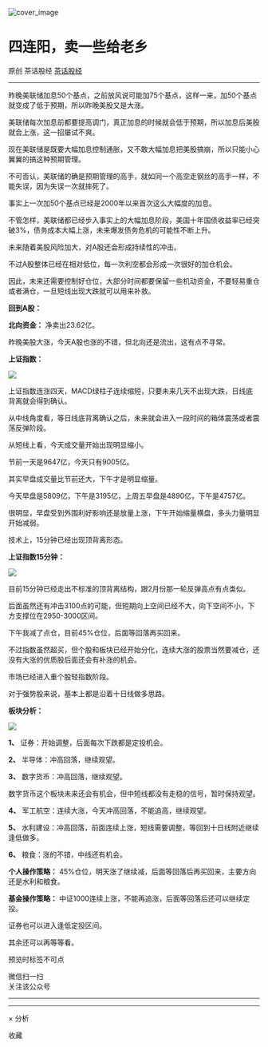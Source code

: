 ![cover_image](https://mmbiz.qlogo.cn/mmbiz_jpg/NDj13zledNgq57FDlN0DibHfF3fibFnBIiaF2WZG8K9Fg0u4jLF4ll0Z8uOc7ibwicgoWusPfSn2V7EEbV6Jq5Mf8sw/0?wx_fmt=jpeg)

#  四连阳，卖一些给老乡

原创  茶话股经  [ 茶话股经 ](javascript:void\(0\);)

__ _ _ _ _

昨晚美联储加息50个基点，之前放风说可能加75个基点，这样一来，加50个基点就变成了低于预期，所以昨晚美股又是大涨。  

  

美联储每次加息前都要提高调门，真正加息的时候就会低于预期，所以加息后美股就会上涨，这一招屡试不爽。

  

现在美联储是既要大幅加息控制通胀，又不敢大幅加息把美股搞崩，所以只能小心翼翼的搞这种预期管理。

  

不可否认，美联储的确是预期管理的高手，就如同一个高空走钢丝的高手一样，不能失误，因为失误一次就摔死了。

  

事实上一次加50个基点已经是2000年以来首次这么大幅度的加息。

  

不管怎样，美联储都已经步入事实上的大幅加息阶段，美国十年国债收益率已经突破3%，债务成本大幅上涨，未来爆发债务危机的可能性不断上升。  

  

未来随着美股风险加大，对A股还会形成持续性的冲击。

  

不过A股整体已经在相对低位，每一次利空都会形成一次很好的加仓机会。

  

因此，未来还需要控制好仓位，大部分时间都要保留一些机动资金，不要轻易重仓或者满仓，一旦短线出现大跌就可以用来补救。

  

**回到A股：**

  

**北向资金：** 净卖出23.62亿。

  

昨晚美股大涨，今天A股也涨的不错，但北向还是流出，这有点不寻常。

  

**上证指数：**

  

![](https://mmbiz.qpic.cn/mmbiz_png/NDj13zledNgq57FDlN0DibHfF3fibFnBIiaxYeJrFh4Bbqm4zjFAxZt87wYy72CxicwRzia0vz2trUIgnicV0coNbQGw/640?wx_fmt=png)

  

上证指数连涨四天，MACD绿柱子连续缩短，只要未来几天不出现大跌，日线底背离就会得到确认。

  

从中线角度看，等日线底背离确认之后，未来就会进入一段时间的箱体震荡或者震荡反弹阶段。

  

从短线上看，今天成交量开始出现明显缩小。  

  

节前一天是9647亿，今天只有9005亿。

  

其实早盘成交量比节前还大，下午才是明显缩量。

  

今天早盘是5809亿，下午是3195亿，上周五早盘是4890亿，下午是4757亿。

  

很明显，早盘受到外围利好影响还是放量上涨，下午开始缩量横盘，多头力量明显开始减弱。

  

技术上，15分钟已经出现顶背离形态。  

  

**上证指数15分钟：**

  

![](https://mmbiz.qpic.cn/mmbiz_png/NDj13zledNgq57FDlN0DibHfF3fibFnBIiaZSxUnULCZAJFZ7iaXhDjkibnNibYD87PwRdYyWpD5z5v2pr6xRopg72Vw/640?wx_fmt=png)

  

目前15分钟已经走出不标准的顶背离结构，跟2月份那一轮反弹高点有点类似。  

  

后面虽然还有冲击3100点的可能，但短期向上空间已经不大，向下空间不小，下方支撑位在2950-3000区间。

  

下午我减了点仓，目前45%仓位，后面等回落再买回来。  

  

不过指数虽然超买，但个股和板块已经开始分化，连续大涨的股票当然要减仓，还没有大涨的优质股后面还会有补涨的机会。

  

市场已经进入重个股轻指数阶段。

  

对于强势股来说，基本上都是沿着十日线做多思路。

  

**板块分析：**

  

![](https://mmbiz.qpic.cn/mmbiz_png/NDj13zledNgq57FDlN0DibHfF3fibFnBIiaiaJ0EklvsX0a0WUoicPGLpLerRI1n5y7ib3qTyInFmVFRHB2OhMZ0Ztpw/640?wx_fmt=png)

  

**1、** 证券：开始调整，后面每次下跌都是定投机会。

  

**2、** 半导体：冲高回落，继续观望。

  

**3、** 数字货币：冲高回落，继续观望。

  

数字货币这个板块未来还会有机会，但中短线都没有走稳的信号，暂时保持观望。  

  

**4、** 军工航空：连续大涨，今天冲高回落，不能追高，继续观望。  

  

**5、** 水利建设：冲高回落，前面连续上涨，短线需要调整，等回到十日线附近继续逢低做多。  

  

**6、** 粮食：涨的不错，中线还有机会。  

  

**个人操作策略：** 45%仓位，明天涨了继续减，后面等回落后再买回来，主要方向还是水利和粮食。

  

**基金操作策略：** 中证1000连续上涨，不能再追涨，后面等回落后还可以继续定投。  

  

证券也可以进入逢低定投区间。

  

其余还可以再等等看。

预览时标签不可点

微信扫一扫  
关注该公众号





****



****



×  分析

  收藏

